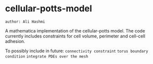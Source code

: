# cellular-potts-model

`author: Ali Hashmi`

A mathematica implementation of the cellular-potts model. The code currently includes constraints for cell volume, perimeter and cell-cell adhesion.


To possibly include in future: 
`connectivity constraint`
`torus boundary condition`
`integrate PDEs over the mesh`
